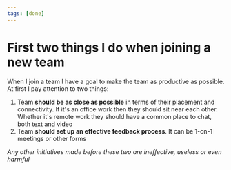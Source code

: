 ```yaml
---
tags: [done]
---
```


# First two things I do when joining a new team

When I join a team I have a goal to make the team as productive as possible. At first I pay attention to two things:

1. Team **should be as close as possible** in terms of their placement and connectivity. If it's an office work then they should sit near each other. Whether it's remote work they should have a common place to chat, both text and video
1. Team **should set up an effective feedback process**. It can be 1-on-1 meetings or other forms

_Any other initiatives made before these two are ineffective, useless or even harmful_

